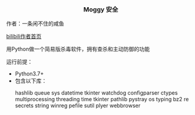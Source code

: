 <h3 style="text-align:center">Moggy 安全</h3> 
<p>作者：一条闲不住的咸鱼</p>
<a href="https://space.bilibili.com/1265667148">bilibili作者首页</a>
<p>用Python做一个简易版杀毒软件，拥有查杀和主动防御的功能</p>
<p>运行前提：</p>
<ul>
    <li>Python3.7+</li>
    <li>包含以下库：</li>
    <p>hashlib queue sys datetime tkinter watchdog configparser ctypes multiprocessing threading time tkinter pathlib pystray os typing bz2 re secrets string winreg pefile sutil plyer webbrowser</p>
</ul>
